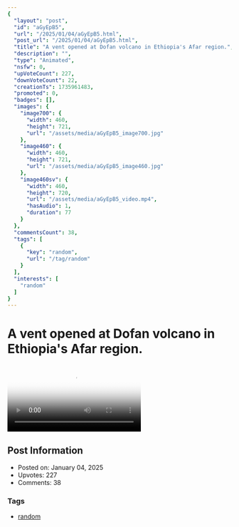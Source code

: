 ```yaml
---
{
  "layout": "post",
  "id": "aGyEpB5",
  "url": "/2025/01/04/aGyEpB5.html",
  "post_url": "/2025/01/04/aGyEpB5.html",
  "title": "A vent opened at Dofan volcano in Ethiopia's Afar region.",
  "description": "",
  "type": "Animated",
  "nsfw": 0,
  "upVoteCount": 227,
  "downVoteCount": 22,
  "creationTs": 1735961483,
  "promoted": 0,
  "badges": [],
  "images": {
    "image700": {
      "width": 460,
      "height": 721,
      "url": "/assets/media/aGyEpB5_image700.jpg"
    },
    "image460": {
      "width": 460,
      "height": 721,
      "url": "/assets/media/aGyEpB5_image460.jpg"
    },
    "image460sv": {
      "width": 460,
      "height": 720,
      "url": "/assets/media/aGyEpB5_video.mp4",
      "hasAudio": 1,
      "duration": 77
    }
  },
  "commentsCount": 38,
  "tags": [
    {
      "key": "random",
      "url": "/tag/random"
    }
  ],
  "interests": [
    "random"
  ]
}
---
```


# A vent opened at Dofan volcano in Ethiopia's Afar region.

<video controls playsinline loop poster="/assets/media/aGyEpB5_image460.jpg">
  <source src="/assets/media/aGyEpB5_video.mp4" type="video/mp4">
  Your browser does not support the video tag.
</video>

## Post Information

- Posted on: January 04, 2025
- Upvotes: 227
- Comments: 38

### Tags

- [random](/tag/random)
